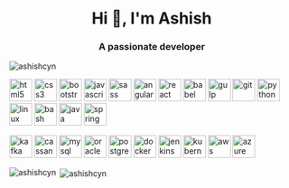 <h1 align="center">Hi 👋, I'm Ashish</h1>
<h3 align="center">A passionate developer</h3>

<p align="left"> <img src="https://komarev.com/ghpvc/?username=ashishcyn" alt="ashishcyn" /> </p>

<p align="left">
    <img src="https://devicons.github.io/devicon/devicon.git/icons/html5/html5-original-wordmark.svg" alt="html5" width="40" height="40"/> 
  	  <img src="https://devicons.github.io/devicon/devicon.git/icons/css3/css3-original-wordmark.svg" alt="css3" width="40" height="40"/> 
  	  <img src="https://devicons.github.io/devicon/devicon.git/icons/bootstrap/bootstrap-plain.svg" alt="bootstrap" width="40" height="40"/> 
    	<img src="https://devicons.github.io/devicon/devicon.git/icons/javascript/javascript-original.svg" alt="javascript" width="40" height="40"/> 
	    <img src="https://devicons.github.io/devicon/devicon.git/icons/sass/sass-original.svg" alt="sass" width="40" height="40"/>
      <img src="https://devicons.github.io/devicon/devicon.git/icons/angularjs/angularjs-original.svg" alt="angularjs" width="40" height="40"/>
      <img src="https://devicons.github.io/devicon/devicon.git/icons/react/react-original-wordmark.svg" alt="react" width="40" height="40"/> 
	    <img src="https://www.vectorlogo.zone/logos/babeljs/babeljs-icon.svg" alt="babel" width="40" height="40"/>
      <img src="https://devicons.github.io/devicon/devicon.git/icons/gulp/gulp-plain.svg" alt="gulp" width="40" height="40"/>

	
<img src="https://www.vectorlogo.zone/logos/git-scm/git-scm-icon.svg" alt="git" width="40" height="40"/> 

<img src="https://devicons.github.io/devicon/devicon.git/icons/python/python-original.svg" alt="python" width="40" height="40"/> 

<img src="https://devicons.github.io/devicon/devicon.git/icons/linux/linux-original.svg" alt="linux" width="40" height="40"/> 
<img src="https://www.vectorlogo.zone/logos/gnu_bash/gnu_bash-icon.svg" alt="bash" width="40" height="40"/>


  <img src="https://devicons.github.io/devicon/devicon.git/icons/java/java-original-wordmark.svg" alt="java" width="40" height="40"/> 
  <img src="https://www.vectorlogo.zone/logos/springio/springio-icon.svg" alt="spring" width="40" height="40"/></p><p>
 
  <img src="https://www.vectorlogo.zone/logos/apache_kafka/apache_kafka-icon.svg" alt="kafka" width="40" height="40"/> 
 
  <img src="https://www.vectorlogo.zone/logos/apache_cassandra/apache_cassandra-icon.svg" alt="cassandra" width="40" height="40"/> 
	<img src="https://devicons.github.io/devicon/devicon.git/icons/mysql/mysql-original-wordmark.svg" alt="mysql" width="40" height="40"/> 
	<img src="https://devicons.github.io/devicon/devicon.git/icons/oracle/oracle-original.svg" alt="oracle" width="40" height="40"/> 
	<img src="https://devicons.github.io/devicon/devicon.git/icons/postgresql/postgresql-original-wordmark.svg" alt="postgresql" width="40" height="40"/>
  
 
  <img src="https://devicons.github.io/devicon/devicon.git/icons/docker/docker-original-wordmark.svg" alt="docker" width="40" height="40"/> 
  <img src="https://www.vectorlogo.zone/logos/jenkins/jenkins-icon.svg" alt="jenkins" width="40" height="40"/> 
  <img src="https://www.vectorlogo.zone/logos/kubernetes/kubernetes-icon.svg" alt="kubernetes" width="40" height="40"/> 
  
  <img src="https://devicons.github.io/devicon/devicon.git/icons/amazonwebservices/amazonwebservices-original-wordmark.svg" alt="aws" width="40" height="40"/> 
	<img src="https://www.vectorlogo.zone/logos/microsoft_azure/microsoft_azure-icon.svg" alt="azure" width="40" height="40"/> 
  
  
<img align="left" src="https://github-readme-stats.vercel.app/api/top-langs/?username=ashishcyn&layout=compact&hide=html" alt="ashishcyn" /></p>

<p>&nbsp;<img align="center" src="https://github-readme-stats.vercel.app/api?username=ashishcyn&show_icons=true" alt="ashishcyn" /></p>


